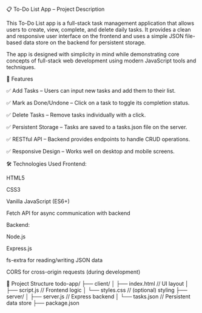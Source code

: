 📋 To-Do List App – Project Description

This To-Do List app is a full-stack task management application that allows users to create, view, complete, and delete daily tasks. It provides a clean and responsive user interface on the frontend and uses a simple JSON file-based data store on the backend for persistent storage.

The app is designed with simplicity in mind while demonstrating core concepts of full-stack web development using modern JavaScript tools and techniques.

🚀 Features

✅ Add Tasks – Users can input new tasks and add them to their list.

✅ Mark as Done/Undone – Click on a task to toggle its completion status.

✅ Delete Tasks – Remove tasks individually with a click.

✅ Persistent Storage – Tasks are saved to a tasks.json file on the server.

✅ RESTful API – Backend provides endpoints to handle CRUD operations.

✅ Responsive Design – Works well on desktop and mobile screens.

🛠️ Technologies Used
Frontend:

HTML5

CSS3

Vanilla JavaScript (ES6+)

Fetch API for async communication with backend

Backend:

Node.js

Express.js

fs-extra for reading/writing JSON data

CORS for cross-origin requests (during development)

📂 Project Structure
todo-app/
├── client/
│   ├── index.html        // UI layout
│   ├── script.js         // Frontend logic
│   └── styles.css        // (optional) styling
├── server/
│   ├── server.js         // Express backend
│   └── tasks.json        // Persistent data store
├── package.json
